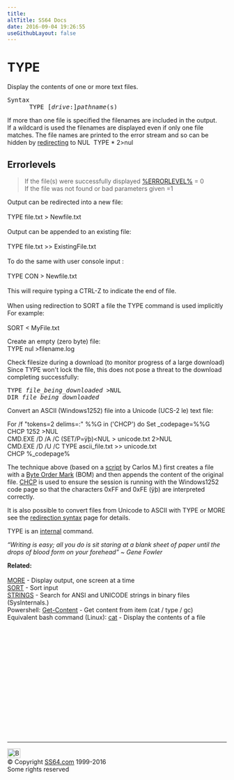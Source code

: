 ```yaml
---
title:
altTitle: SS64 Docs
date: 2016-09-04 19:26:55
useGithubLayout: false
---
```

<!-- #BeginLibraryItem "/Library/head_nt.lbi" --><!-- #EndLibraryItem --><h1>TYPE</h1> 
<p>Display the contents of one or more text files. </p>
<pre>Syntax
      TYPE [<i>drive</i>:]<i>pathname</i>(s)</pre>
<p>If more than one file is specified the filenames are included in the output.<br>
If a wildcard is used the filenames are  displayed even if only one file matches. The file names are printed to the error stream and so can be hidden by <a href="syntax-redirection.html">redirecting</a> to NUL <span class="code">&nbsp;TYPE * 2&gt;nul</span></p>
<h2>Errorlevels</h2>
<blockquote>
<p>If the file(s) were successfully displayed <a href="errorlevel.html">%ERRORLEVEL%</a> = 0<br>
If the file was not found or bad parameters given =1</p>
</blockquote>
<p> Output can be redirected into a new file:<br>
<br>
<span class="code">TYPE file.txt &gt; Newfile.txt</span><br>
<br>
Output can be appended to an existing file:<br>
<br>
<span class="code">TYPE file.txt &gt;&gt; ExistingFile.txt</span><br>
<br>
To do the same with user console input :<br>
<br>
<span class="code">TYPE CON &gt; Newfile.txt</span><br>
<br>
This will require typing a CTRL-Z to indicate the end of file.<br>
<br>
When using redirection to SORT a file the TYPE command is used implicitly<br>
For example:<br>
<br>
<span class="code">SORT &lt; MyFile.txt</span></p>
<p>Create an empty (zero byte)  file: <br>
<span class="code">TYPE nul &gt;filename.log</span></p>
<p>Check filesize during a download (to monitor progress of a large download) Since TYPE won't lock the file, this does not pose a threat to the download completing successfully:</p>
<pre>TYPE <i>file_being_downloaded</i> &gt;NUL 
DIR <i>file_being_downloaded</i></pre>
<p>Convert an ASCII (Windows1252) file into a  Unicode (UCS-2 le) text file: <br>
</p>
<p class="code">For /f "tokens=2 delims=:" %%G in ('CHCP') do Set _codepage=%%G<br>
  CHCP 1252 &gt;NUL<br>
  CMD.EXE /D /A /C (SET/P=ÿþ)&lt;NUL &gt; unicode.txt 2&gt;NUL<br>
CMD.EXE /D /U /C TYPE ascii_file.txt &gt;&gt; unicode.txt<br>
CHCP %_codepage%
</p>
<p>The technique above (based on a <a href="http://www.robvanderwoude.com/type.php">script</a> by Carlos M.) first creates a file with a <a href="http://en.wikipedia.org/wiki/Byte_order_mark">Byte Order Mark</a> (BOM) and then appends the content of the original file. <a href="chcp.html">CHCP</a> is used to ensure the session is running with the Windows1252 code page  so that the characters 0xFF and 0xFE (<span class="code">ÿþ</span>) are interpreted correctly.</p>
<p>It is also possible to convert files from Unicode to ASCII with TYPE or MORE see the <a href="syntax-redirection.html">redirection syntax</a> page for details.</p>
<p>TYPE is an <a href="syntax-internal.html">internal</a> command.</p>
<p class="quote"><i> “Writing is easy; all you do is sit staring at a blank sheet of paper until the drops of blood form on your forehead” ~ Gene Fowler </i></p>
<p> 
<b>Related:</b><br><br>
<a href="more.html">MORE</a> - 
Display output, one screen at a time<br>
<a href="sort.html">SORT</a> - Sort input<br>
<a href="strings.html">STRINGS</a> - Search for ANSI and UNICODE strings in binary files (SysInternals.)<br>
Powershell: <a href="../ps/get-content.html">Get-Content</a> - Get content from item (cat / type / gc)<br>
  Equivalent bash command (Linux): <a href="../bash/cat.html">cat</a> - Display the contents of a file</p><!-- #BeginLibraryItem "/Library/foot_nt.lbi" --><p>
<!-- windows300 -->
<ins class="adsbygoogle" style="display:inline-block;width:300px;height:250px" data-ad-client="ca-pub-6140977852749469" data-ad-slot="7649547908"></ins>
<script>
(adsbygoogle = window.adsbygoogle || []).push({});
</script></p>
<hr>
<div id="bl" class="footer"><a href="type.html#"><img src="../images/top.png" width="30" height="22" alt="Back to the Top"></a></div>
<div id="br" class="footer, tagline">© Copyright <a href="../index.html">SS64.com</a> 1999-2016<br>
Some rights reserved</div><!-- #EndLibraryItem -->

